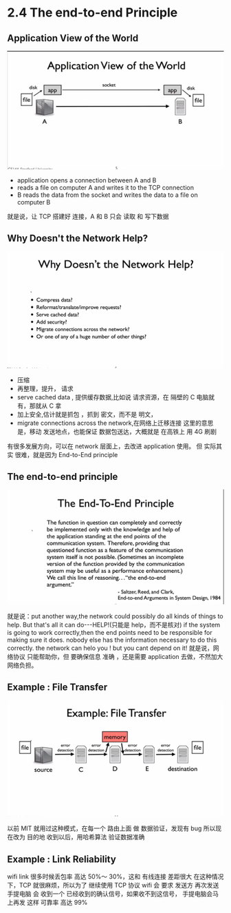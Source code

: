 # 2.4 The end-to-end Principle

## Application View of the World

![](./2.4%20The%20end-to-end%20Principle_0.png)

- application opens a connection between A and B
- reads a file on computer A and writes it to the TCP connection
- B reads the data from the socket and writes the data to a file on computer B

就是说，让 TCP 搭建好 连接，A 和 B 只会 读取 和 写下数据

## Why Doesn't the Network Help?

![](./%202.4%20The%20end-to-end%20Principle_1.png)

- 压缩
- 再整理，提升， 请求
- serve cached data , 提供缓存数据,比如说 请求资源，在 隔壁的 C 电脑就有，那就从 C 拿
- 加上安全,估计就是抓包 ，抓到 密文，而不是 明文，
- migrate connections across the network,在网络上迁移连接
  这里的意思是，移动 发送地点，也能保证 数据包送达，大概就是 在高铁上 用 4G 刷剧

有很多发展方向，可以在 network 层面上，去改进 application 使用。
但 实际其实 很难，就是因为 End-to-End principle

## The end-to-end principle

![](./2.4%20The%20end-to-end%20Principle_2.png)

就是说：put another way,the network could possibly do all kinds of things to help.
But that's all it can do---HELP!(只能是 help，而不是核对)
if the system is going to work correctly,then the end points need to be responsible for making sure it does.
nobody else has the information necessary to do this correctly.
the network can helo you ! but you cant depend on it!
就是说，网络协议 只能帮助你，但 要确保信息 准确 ，还是需要 application 去做，不然加大网络负担。

## Example : File Transfer

![](./2.4%20The%20end-to-end%20Principle_3.png)

以前 MIT 就用过这种模式，在每一个 路由上面 做 数据验证，发现有 bug
所以现在改为 目的地 收到以后，用哈希算法 验证数据准确

## Example : Link Reliability

wifi link 很多时候丢包率 高达 50%～ 30%，这和 有线连接 差距很大
在这种情况下，TCP 就很麻烦，所以为了 继续使用 TCP 协议
wifi 会 要求 发送方 再次发送
手提电脑 会 收到一个 已经收到的确认信号，如果收不到这信号，
手提电脑会马上再发
这样 可靠率 高达 99%
